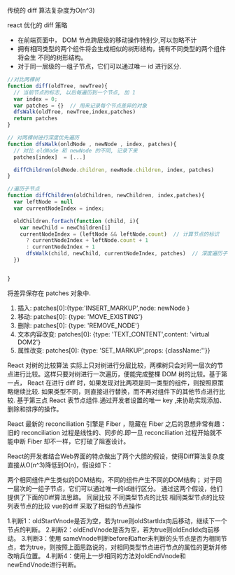 
传统的 diff 算法复杂度为O(n^3)

react 优化的 diff 策略

* 在前端页面中， DOM 节点跨层级的移动操作特别少,可以忽略不计
* 拥有相同类型的两个组件将会生成相似的树形结构，拥有不同类型的两个组件将会生
不同的树形结构。
* 对于同一层级的一组子节点，它们可以通过唯一 id 进行区分.

```js
//对比两棵树
function diff(oldTree, newTree){
  // 当前节点的标志, 以后每遍历到一个节点, 加 1
  var index = 0;
  var patches = {}  // 用来记录每个节点差异的对象
  dfsWalk(oldTree, newTree,index,patches)
  return patches
}

// 对两棵树进行深度优先遍历
function dfsWalk(onldNode , newNode , index, patches){
  // 对比 oldNode 和 newNode 的不同, 记录下来
  patches[index]  = [...]

  diffChildren(oldNode.children, newNode.children, index, patches)
}

//遍历子节点
function diffChildren(oldChildren, newChildren, index,patches){
  var leftNode = null
  var currentNodeIndex = index;

  oldChildren.forEach(function (child, i){
    var newChild = newChildren[i]
    currentNodeIndex = (leftNode && leftNode.count)  // 计算节点的标识
      ? currentNodeIndex + leftNode.count + 1
      : currentNodeIndex + 1
      dfsWalk(child, newChild, currentNodeIndex, patches)  // 深度遍历子节点
  })


}
```
将差异保存在 patches 对象中.
1. 插入: patches[0]:{type:'INSERT_MARKUP',node: newNode }
2. 移动: patches[0]: {type: 'MOVE_EXISTING'}
3. 删除: patches[0]: {type: 'REMOVE_NODE'}
4. 文本内容改变: patches[0]: {type: 'TEXT_CONTENT',content: 'virtual DOM2'}
5. 属性改变: patches[0]: {type: 'SET_MARKUP',props: {className:''}}



React 对树的比较算法 实际上只对树进行分层比较，两棵树只会对同一层次的节点进行比较。这样只要对树进行一次遍历，便能完成整棵 DOM 树的比较。基于第一点，
React 在进行 diff 时，如果发现对比两项是同一类型的组件，则按照原策略继续比较. 如果类型不同，则直接进行替换，而不再对组件下的其他节点进行比较. 基于第三点 React 表节点组件.通过开发者设置的唯一 key ,来协助实现添加、删除和排序的操作。

React 最新的 reconciliation 引擎是 Fiber ，隐藏在 Fiber 之后的思想非常有趣：旧的 reconciliation 过程是线性的、同步的.即一旦 reconciliation 过程开始就不能中断 Fiber 却不一样，它打破了阻塞设计。


React的开发者结合Web界面的特点做出了两个大胆的假设，使得Diff算法复杂度直接从O(n^3)降低到O(n)，假设如下：

两个相同组件产生类似的DOM结构，不同的组件产生不同的DOM结构；
对于同一层次的一组子节点，它们可以通过唯一的id进行区分。
通过这两个假设，他们提供了下面的Diff算法思路。
同层比较
不同类型节点的比较
相同类型节点的比较
列表节点的比较
vue的diff 采取了相似的节点操作

1.判断1：oldStartVnode是否为空，若为true则oldStartIdx向后移动，继续下一个节点的判断。
2.判断2：oldEndVnode是否为空，若为true则oldEndIdx向前移动。
3.判断3：使用 sameVnode判断before和after未判断的头节点是否为相同节点，若为true，则按照上面思路说的，对相同类型节点进行节点的属性的更新并修改哨兵位置。
4.判断4：使用上一步相同的方法对oldEndVnode和newEndVnode进行判断。





































